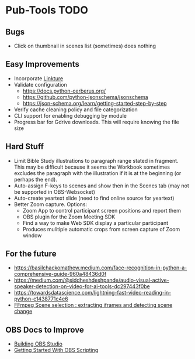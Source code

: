 # Pub-Tools TODO

## Bugs

* Click on thumbnail in scenes list (sometimes) does nothing

## Easy Improvements

* Incorporate [Linkture](https://github.com/erykjj/linkture)
* Validate configuration
    * https://docs.python-cerberus.org/
    * https://github.com/python-jsonschema/jsonschema
    * https://json-schema.org/learn/getting-started-step-by-step
* Verify cache cleaning policy and file categorization
* CLI support for enabling debugging by module
* Progress bar for Gdrive downloads. This will require knowing the file size

## Hard Stuff

* Limit Bible Study illustrations to paragraph range stated in fragment. This may
be difficult because it seems the Workbook sometimes excludes the paragraph
with the illustration if it is at the beginning (or perhaps the end).
* Auto-assign F-keys to scenes and show then in the Scenes tab (may not be supported in OBS-Websocket)
* Auto-create yeartext slide (need to find online source for yeartext)
* Better Zoom capture. Options:
    * Zoom App to control participant screen positions and report them
    * OBS plugin for the Zoom Meeting SDK
    * Find a way to make Web SDK display a particular participant
    * Produces mulitiple automatic crops from screen capture of Zoom window

## For the future

* https://basilchackomathew.medium.com/face-recognition-in-python-a-comprehensive-guide-960a48436d0f
* https://medium.com/@siddheshdeshpande/audio-visual-active-speaker-detection-on-video-for-ai-tools-dc297443f0be
* https://towardsdatascience.com/lightning-fast-video-reading-in-python-c1438771c4e6
* [FFmpeg Scene selection : extracting iframes and detecting scene change](https://www.bogotobogo.com/FFMpeg/ffmpeg_thumbnails_select_scene_iframe.php)

## OBS Docs to Improve

* [Building OBS Studio](https://github.com/obsproject/obs-studio/wiki/Building-OBS-Studio)
* [Getting Started With OBS Scripting](https://github.com/obsproject/obs-studio/wiki/Getting-Started-With-OBS-Scripting)

